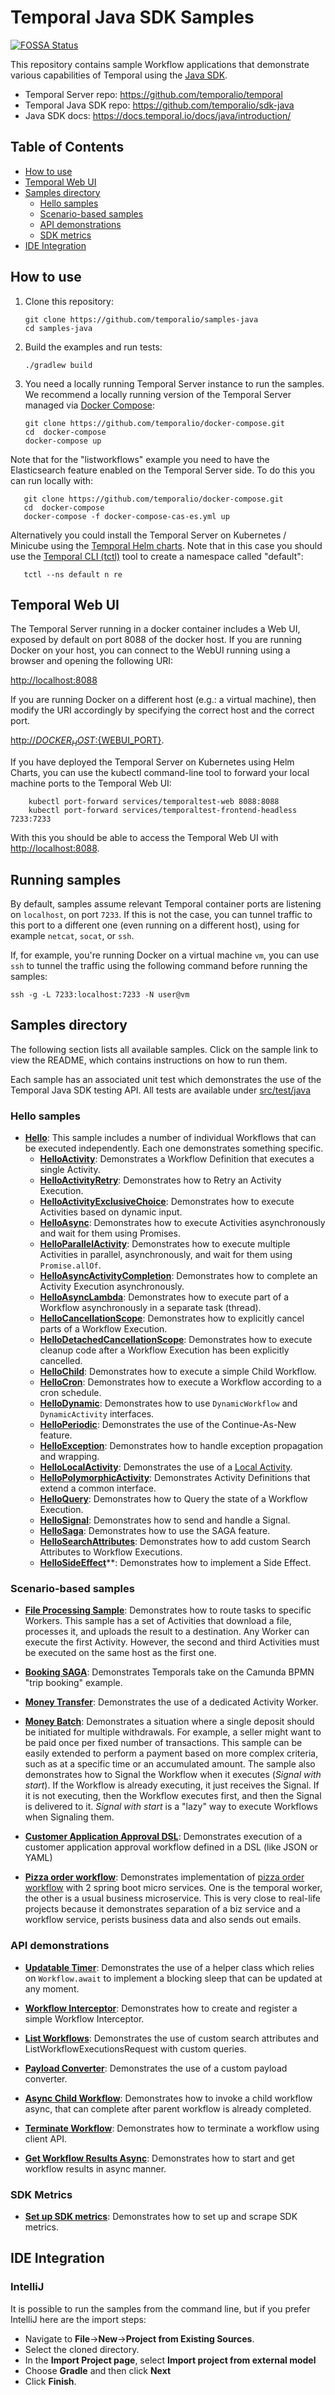 # Temporal Java SDK Samples

[![FOSSA Status](https://app.fossa.com/api/projects/git%2Bgithub.com%2Ftemporalio%2Ftemporal-java-samples.svg?type=shield)](https://app.fossa.com/projects/git%2Bgithub.com%2Ftemporalio%2Ftemporal-java-samples?ref=badge_shield)

This repository contains sample Workflow applications that demonstrate various capabilities of Temporal using the [Java SDK](https://github.com/temporalio/sdk-java).

- Temporal Server repo: https://github.com/temporalio/temporal
- Temporal Java SDK repo: https://github.com/temporalio/sdk-java
- Java SDK docs: https://docs.temporal.io/docs/java/introduction/

## Table of Contents

- [How to use](#how-to-use)
- [Temporal Web UI](temporal-web-ui)
- [Samples directory](#samples-directory)
    - [Hello samples](#Hello-samples)
    - [Scenario-based samples](#scenario-based-samples)
    - [API demonstrations](#api-demonstrations)
    - [SDK metrics](#sdk-metrics)
- [IDE Integration](#IDE-Integration)

## How to use

1. Clone this repository:

       git clone https://github.com/temporalio/samples-java
       cd samples-java

2. Build the examples and run tests:

       ./gradlew build

3. You need a locally running Temporal Server instance to run the samples. We recommend a locally running
   version of the Temporal Server managed via [Docker Compose](https://docs.docker.com/compose/gettingstarted/):

       git clone https://github.com/temporalio/docker-compose.git
       cd  docker-compose
       docker-compose up

Note that for the "listworkflows" example you need to have the Elasticsearch feature
enabled on the Temporal Server side. To do this you can run locally with:

       git clone https://github.com/temporalio/docker-compose.git
       cd  docker-compose
       docker-compose -f docker-compose-cas-es.yml up

Alternatively you could install the Temporal Server on Kubernetes / Minicube using the [Temporal Helm charts](https://github.com/temporalio/helm-charts).
Note that in this case you should use the [Temporal CLI (tctl)](https://docs.temporal.io/docs/system-tools/tctl/) tool to create a namespace called "default":

       tctl --ns default n re

## Temporal Web UI

The Temporal Server running in a docker container includes a Web UI, exposed by default on port 8088 of the docker host.
If you are running Docker on your host, you can connect to the WebUI running using a browser and opening the following URI:

[http://localhost:8088](http://localhost:8088)

If you are running Docker on a different host (e.g.: a virtual machine), then modify the URI accordingly by specifying the correct host and the correct port.

[http://${DOCKER_HOST}:${WEBUI_PORT}](http://${DOCKER_HOST}:${WEBUI_PORT}).

If you have deployed the Temporal Server on Kubernetes using Helm Charts, you can use the kubectl command-line tool
to forward your local machine ports to the Temporal Web UI:

        kubectl port-forward services/temporaltest-web 8088:8088
        kubectl port-forward services/temporaltest-frontend-headless 7233:7233

With this you should be able to access the Temporal Web UI with [http://localhost:8088](http://localhost:8088).

## Running samples

By default, samples assume relevant Temporal container ports are listening on `localhost`, on port `7233`.
If this is not the case, you can tunnel traffic to this port to a different one (even running on a different host), using for example `netcat`, `socat`, or `ssh`.

If, for example, you're running Docker on a virtual machine `vm`, you can use `ssh` to tunnel the traffic using the following command before running the samples:

```
ssh -g -L 7233:localhost:7233 -N user@vm
```

## Samples directory

The following section lists all available samples.
Click on the sample link to view the README, which contains instructions on how to run them.

Each sample has an associated unit test which demonstrates the use of the Temporal Java SDK testing API.
All tests are available under [src/test/java](https://github.com/temporalio/samples-java/tree/master/src/test/java/io/temporal/samples)

<!-- @@@SNIPSTART samples-java-readme-samples-directory -->

### Hello samples

- [**Hello**](https://github.com/temporalio/samples-java/tree/master/src/main/java/io/temporal/samples/hello): This sample includes a number of individual Workflows that can be executed independently. Each one demonstrates something specific.
  - [**HelloActivity**](https://github.com/temporalio/samples-java/blob/master/src/main/java/io/temporal/samples/hello/HelloActivity.java): Demonstrates a Workflow Definition that executes a single Activity.
  - [**HelloActivityRetry**](https://github.com/temporalio/samples-java/blob/master/src/main/java/io/temporal/samples/hello/HelloActivityRetry.java): Demonstrates how to Retry an Activity Execution.
  - [**HelloActivityExclusiveChoice**](https://github.com/temporalio/samples-java/blob/master/src/main/java/io/temporal/samples/hello/HelloActivityExclusiveChoice.java): Demonstrates how to execute Activities based on dynamic input.
  - [**HelloAsync**](https://github.com/temporalio/samples-java/blob/master/src/main/java/io/temporal/samples/hello/HelloAsync.java): Demonstrates how to execute Activities asynchronously and wait for them using Promises.
  - [**HelloParallelActivity**](https://github.com/temporalio/samples-java/blob/master/src/main/java/io/temporal/samples/hello/HelloParallelActivity.java): Demonstrates how to execute multiple Activities in parallel, asynchronously, and wait for them using `Promise.allOf`.
  - [**HelloAsyncActivityCompletion**](https://github.com/temporalio/samples-java/blob/master/src/main/java/io/temporal/samples/hello/HelloAsyncActivityCompletion.java): Demonstrates how to complete an Activity Execution asynchronously.
  - [**HelloAsyncLambda**](https://github.com/temporalio/samples-java/blob/master/src/main/java/io/temporal/samples/hello/HelloAsyncLambda.java): Demonstrates how to execute part of a Workflow asynchronously in a separate task (thread).
  - [**HelloCancellationScope**](https://github.com/temporalio/samples-java/blob/master/src/main/java/io/temporal/samples/hello/HelloCancellationScope.java): Demonstrates how to explicitly cancel parts of a Workflow Execution.
  - [**HelloDetachedCancellationScope**](https://github.com/temporalio/samples-java/blob/master/src/main/java/io/temporal/samples/hello/HelloDetachedCancellationScope.java): Demonstrates how to execute cleanup code after a Workflow Execution has been explicitly cancelled.
  - [**HelloChild**](https://github.com/temporalio/samples-java/blob/master/src/main/java/io/temporal/samples/hello/HelloChild.java): Demonstrates how to execute a simple Child Workflow.
  - [**HelloCron**](https://github.com/temporalio/samples-java/blob/master/src/main/java/io/temporal/samples/hello/HelloCron.java): Demonstrates how to execute a Workflow according to a cron schedule.
  - [**HelloDynamic**](https://github.com/temporalio/samples-java/blob/master/src/main/java/io/temporal/samples/hello/HelloDynamic.java): Demonstrates how to use `DynamicWorkflow` and `DynamicActivity` interfaces.
  - [**HelloPeriodic**](https://github.com/temporalio/samples-java/blob/master/src/main/java/io/temporal/samples/hello/HelloPeriodic.java): Demonstrates the use of the Continue-As-New feature.
  - [**HelloException**](https://github.com/temporalio/samples-java/blob/master/src/main/java/io/temporal/samples/hello/HelloException.java): Demonstrates how to handle exception propagation and wrapping.
  - [**HelloLocalActivity**](https://github.com/temporalio/samples-java/blob/master/src/main/java/io/temporal/samples/hello/HelloLocalActivity.java): Demonstrates the use of a [Local Activity](https://docs.temporal.io/docs/jargon/mesh/#local-activity).
  - [**HelloPolymorphicActivity**](https://github.com/temporalio/samples-java/blob/master/src/main/java/io/temporal/samples/hello/HelloPolymorphicActivity.java): Demonstrates Activity Definitions that extend a common interface.
  - [**HelloQuery**](https://github.com/temporalio/samples-java/blob/master/src/main/java/io/temporal/samples/hello/HelloQuery.java): Demonstrates how to Query the state of a Workflow Execution.
  - [**HelloSignal**](https://github.com/temporalio/samples-java/blob/master/src/main/java/io/temporal/samples/hello/HelloSignal.java): Demonstrates how to send and handle a Signal.
  - [**HelloSaga**](https://github.com/temporalio/samples-java/blob/master/src/main/java/io/temporal/samples/hello/HelloSaga.java): Demonstrates how to use the SAGA feature.
  - [**HelloSearchAttributes**](https://github.com/temporalio/samples-java/blob/master/src/main/java/io/temporal/samples/hello/HelloSearchAttributes.java): Demonstrates how to add custom Search Attributes to Workflow Executions.
  - [**HelloSideEffect**](https://github.com/temporalio/samples-java/blob/master/src/main/java/io/temporal/samples/hello/HelloSideEffect.java)**: Demonstrates how to implement a Side Effect.

### Scenario-based samples

- [**File Processing Sample**](https://github.com/temporalio/samples-java/tree/master/src/main/java/io/temporal/samples/fileprocessing): Demonstrates how to route tasks to specific Workers. This sample has a set of Activities that download a file, processes it, and uploads the result to a destination. Any Worker can execute the first Activity. However, the second and third Activities must be executed on the same host as the first one.

- [**Booking SAGA**](https://github.com/temporalio/samples-java/tree/master/src/main/java/io/temporal/samples/bookingsaga): Demonstrates Temporals take on the Camunda BPMN "trip booking" example.

- [**Money Transfer**](https://github.com/temporalio/samples-java/tree/master/src/main/java/io/temporal/samples/moneytransfer): Demonstrates the use of a dedicated Activity Worker.

- [**Money Batch**](https://github.com/temporalio/samples-java/tree/master/src/main/java/io/temporal/samples/moneybatch): Demonstrates a situation where a single deposit should be initiated for multiple withdrawals. For example, a seller might want to be paid once per fixed number of transactions. This sample can be easily extended to perform a payment based on more complex criteria, such as at a specific time or an accumulated amount. The sample also demonstrates how to Signal the Workflow when it executes (*Signal with start*). If the Workflow is already executing, it just receives the Signal. If it is not executing, then the Workflow executes first, and then the Signal is delivered to it. *Signal with start* is a "lazy" way to execute Workflows when Signaling them.

- [**Customer Application Approval DSL**](https://github.com/temporalio/samples-java/tree/master/src/main/java/io/temporal/samples/dsl): Demonstrates execution of a customer application approval workflow defined in a DSL (like JSON or YAML)

- [**Pizza order workflow**](https://github.com/chenjianjx/pizza-order-workflow-demo): Demonstrates implementation of [pizza order workflow](https://camunda.com/blog/2015/06/build-your-own-camunda-task-explorer/) with 2 spring boot micro services. One is the temporal worker, the other is a usual business microservice. This is very close to real-life projects because it demonstrates separation of a biz service and a workflow service, perists business data and also sends out emails. 

### API demonstrations

- [**Updatable Timer**](https://github.com/temporalio/samples-java/tree/master/src/main/java/io/temporal/samples/updatabletimer): Demonstrates the use of a helper class which relies on `Workflow.await` to implement a blocking sleep that can be updated at any moment.

- [**Workflow Interceptor**](https://github.com/temporalio/samples-java/tree/master/src/main/java/io/temporal/samples/interceptor): Demonstrates how to create and register a simple Workflow Interceptor.

- [**List Workflows**](https://github.com/temporalio/samples-java/tree/master/src/main/java/io/temporal/samples/listworkflows): Demonstrates the use of custom search attributes and ListWorkflowExecutionsRequest with custom queries.

- [**Payload Converter**](https://github.com/temporalio/samples-java/tree/master/src/main/java/io/temporal/samples/payloadconverter): Demonstrates the use of a custom payload converter.

- [**Async Child Workflow**](https://github.com/temporalio/samples-java/tree/master/src/main/java/io/temporal/samples/asyncchild): Demonstrates how to invoke a child workflow async, that can complete after parent workflow is already completed.

- [**Terminate Workflow**](https://github.com/temporalio/samples-java/tree/master/src/main/java/io/temporal/samples/terminateworkflow): Demonstrates how to terminate a workflow using client API.

- [**Get Workflow Results Async**](https://github.com/temporalio/samples-java/tree/master/src/main/java/io/temporal/samples/getresultsasync): Demonstrates how to start and get workflow results in async manner.

### SDK Metrics

- [**Set up SDK metrics**](https://github.com/temporalio/samples-java/tree/master/src/main/java/io/temporal/samples/metrics): Demonstrates how to set up and scrape SDK metrics.


<!-- @@@SNIPEND -->

## IDE Integration

### IntelliJ

It is possible to run the samples from the command line, but if you prefer IntelliJ here are the import steps:

* Navigate to **File**->**New**->**Project from Existing Sources**.
* Select the cloned directory.
* In the **Import Project page**, select **Import project from external model**
* Choose **Gradle** and then click **Next**
* Click **Finish**.
